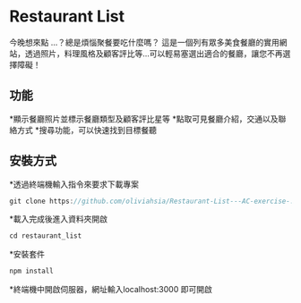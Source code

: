# Restaurant List

今晚想來點 ...？總是煩惱聚餐要吃什麼嗎？
這是一個列有眾多美食餐廳的實用網站，透過照片，料理風格及顧客評比等...可以輕易塞選出適合的餐廳，讓您不再選擇障礙！

## 功能

*顯示餐廳照片並標示餐廳類型及顧客評比星等
*點取可見餐廳介紹，交通以及聯絡方式
*搜尋功能，可以快速找到目標餐聽

## 安裝方式

*透過終端機輸入指令來要求下載專案

  ```js
  git clone https://github.com/oliviahsia/Restaurant-List---AC-exercise-.git
  ```

*載入完成後進入資料夾開啟

  ```js
  cd restaurant_list
  ```

*安裝套件

  ```js
  npm install
  ```

*終端機中開啟伺服器，網址輸入localhost:3000 即可開啟
